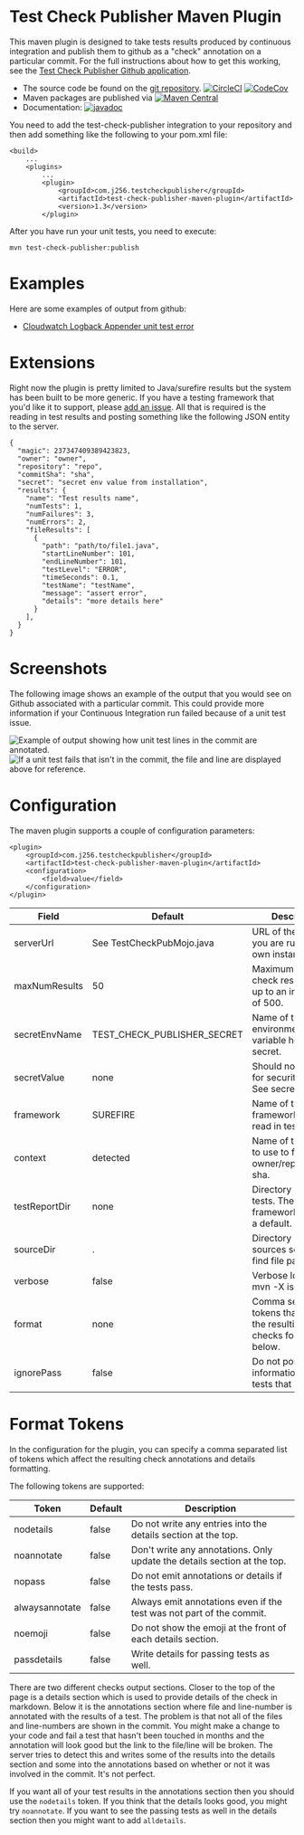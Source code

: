 Test Check Publisher Maven Plugin
=================================

This maven plugin is designed to take tests results produced by continuous integration and publish
them to github as a "check" annotation on a particular commit.  For the full instructions about how
to get this working, see the
[Test Check Publisher Github application](https://github.com/apps/test-check-publisher).

* The source code be found on the [git repository](https://github.com/j256/test-check-publisher-maven-plugin). [![CircleCI](https://circleci.com/gh/j256/test-check-publisher-maven-plugin.svg?style=svg)](https://circleci.com/gh/j256/test-check-publisher-maven-plugin) [![CodeCov](https://img.shields.io/codecov/c/github/j256/test-check-publisher-maven-plugin.svg)](https://codecov.io/github/j256/test-check-publisher-maven-plugin/)
* Maven packages are published via [![Maven Central](https://maven-badges.herokuapp.com/maven-central/com.j256.testcheckpublisher/test-check-publisher-maven-plugin/badge.svg?style=flat-square)](https://maven-badges.herokuapp.com/maven-central/com.j256.testcheckpublisher/test-check-publisher-maven-plugin/)
* Documentation: [![javadoc](https://javadoc.io/badge2/com.j256.testcheckpublisher/test-check-publisher-maven-plugin/javadoc.svg)](https://javadoc.io/doc/com.j256.testcheckpublisher/test-check-publisher-maven-plugin)

You need to add the test-check-publisher integration to your repository and then add something like
the following to your pom.xml file:

	<build>
		...
		<plugins>
			...
			<plugin>
				<groupId>com.j256.testcheckpublisher</groupId>
				<artifactId>test-check-publisher-maven-plugin</artifactId>
				<version>1.3</version>
			</plugin>

After you have run your unit tests, you need to execute:

	mvn test-check-publisher:publish

# Examples

Here are some examples of output from github:

* [Cloudwatch Logback Appender unit test error](https://github.com/j256/cloudwatch-logback-appender/runs/1865637224)

# Extensions

Right now the plugin is pretty limited to Java/surefire results but the system has been built to be more generic.  If
you have a testing framework that you'd like it to support, please
[add an issue](https://github.com/j256/test-check-publisher-maven-plugin/issues).  All that is required is the reading
in test results and posting something like the following JSON entity to the server.

```
{
  "magic": 237347409389423823,
  "owner": "owner",
  "repository": "repo",
  "commitSha": "sha",
  "secret": "secret env value from installation",
  "results": {
    "name": "Test results name",
    "numTests": 1,
    "numFailures": 3,
    "numErrors": 2,
    "fileResults": [
      {
        "path": "path/to/file1.java",
        "startLineNumber": 101,
        "endLineNumber": 101,
        "testLevel": "ERROR",
        "timeSeconds": 0.1,
        "testName": "testName",
        "message": "assert error",
        "details": "more details here"
      }
    ],
  }
}
```

# Screenshots

The following image shows an example of the output that you would see on Github associated with a particular commit.
This could provide more information if your Continuous Integration run failed because of a unit test issue.

![Example of output showing how unit test lines in the commit are annotated.](https://marketplace-screenshots.githubusercontent.com/9010/2d1d8680-6b1f-11eb-9f76-cce7353daef8)
![If a unit test fails that isn't in the commit, the file and line are displayed above for reference.](https://marketplace-screenshots.githubusercontent.com/9010/3ee24100-60be-11eb-8cfd-415a6caad49a)

# Configuration

The maven plugin supports a couple of configuration parameters:

	<plugin>
		<groupId>com.j256.testcheckpublisher</groupId>
		<artifactId>test-check-publisher-maven-plugin</artifactId>
		<configuration>
			<field>value</field>
		</configuration>
	</plugin>

| Field | Default | Description |
| ----- | ------- | ----------- |
| serverUrl | See TestCheckPubMojo.java | URL of the server if you are running your own instance. |
| maxNumResults | 50 | Maximum number of check results to post up to an internal limit of 500. |
| secretEnvName | TEST_CHECK_PUBLISHER_SECRET | Name of the environmental variable holding the secret. |
| secretValue | none | Should not be used for security reasons.  See secretEnvName. |
| framework | SUREFIRE | Name of the framework to use to read in test results. |
| context | detected | Name of the context to use to find git owner/repo/commit-sha. |
| testReportDir | none | Directory holding the tests.  The framework can have a default. |
| sourceDir | . | Directory holding the sources so we can find file paths. |
| verbose | false | Verbose log output if mvn -X is used. |
| format | none | Comma separated tokens that affect the resulting github checks format.  See below. |
| ignorePass | false | Do not post any information about tests that pass. |

# Format Tokens

In the configuration for the plugin, you can specify a comma separated list of tokens which affect the resulting
check annotations and details formatting. 

The following tokens are supported:

| Token | Default | Description |
| ----- | ------- | ----------- |
| nodetails | false | Do not write any entries into the details section at the top. |
| noannotate | false | Don't write any annotations.  Only update the details section at the top. |
| nopass | false | Do not emit annotations or details if the tests pass. |
| alwaysannotate | false | Always emit annotations even if the test was not part of the commit. |
| noemoji | false | Do not show the emoji at the front of each details section. |
| passdetails | false | Write details for passing tests as well. |

There are two different checks output sections.  Closer to the top of the page is a details section which is used to
provide details of the check in markdown.  Below it is the annotations section where file and line-number is annotated
with the results of a test.  The problem is that not all of the files and line-numbers are shown in the commit.  You
might make a change to your code and fail a test that hasn't been touched in months and the annotation will look good
but the link to the file/line will be broken.  The server tries to detect this and writes some of the results into the
details section and some into the annotations based on whether or not it was involved in the commit.  It's not perfect.

If you want all of your test results in the annotations section then you should use the `nodetails` token.  If you
think that the details looks good, you might try `noannotate`.  If you want to see the passing tests as well in the
details section then you might want to add `alldetails`.
